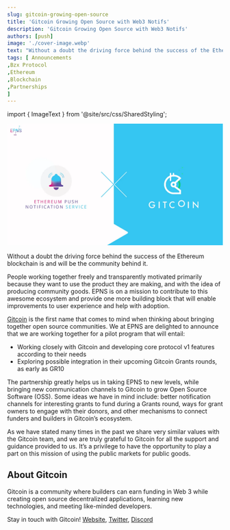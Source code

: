 ```yaml
---
slug: gitcoin-growing-open-source
title: 'Gitcoin Growing Open Source with Web3 Notifs'
description: 'Gitcoin Growing Open Source with Web3 Notifs'
authors: [push]
image: './cover-image.webp'
text: "Without a doubt the driving force behind the success of the Ethereum blockchain is and will be the community behind it."
tags: [ Announcements
,Bzx Protocol
,Ethereum
,Blockchain
,Partnerships
]
---
```

import { ImageText } from '@site/src/css/SharedStyling';

![Cover Image of Gitcoin Growing Open Source with Web3 Notifs](./cover-image.webp)

<!--truncate-->

Without a doubt the driving force behind the success of the Ethereum blockchain is and will be the community behind it.

People working together freely and transparently motivated primarily because they want to use the product they are making, and with the idea of producing community goods. EPNS is on a mission to contribute to this awesome ecosystem and provide one more building block that will enable improvements to user experience and help with adoption.

[Gitcoin](https://gitcoin.co/) is the first name that comes to mind when thinking about bringing together open source communities. We at EPNS are delighted to announce that we are working together for a pilot program that will entail:

*   Working closely with Gitcoin and developing core protocol v1 features according to their needs
*   Exploring possible integration in their upcoming Gitcoin Grants rounds, as early as GR10

The partnership greatly helps us in taking EPNS to new levels, while bringing new communication channels to Gitcoin to grow Open Source Software (OSS). Some ideas we have in mind include: better notification channels for interesting grants to fund during a Grants round, ways for grant owners to engage with their donors, and other mechanisms to connect funders and builders in Gitcoin’s ecosystem.

As we have stated many times in the past we share very similar values with the Gitcoin team, and we are truly grateful to Gitcoin for all the support and guidance provided to us. It’s a privilege to have the opportunity to play a part on this mission of using the public markets for public goods.

**About Gitcoin**
-----------------

Gitcoin is a community where builders can earn funding in Web 3 while creating open source decentralized applications, learning new technologies, and meeting like-minded developers.

Stay in touch with Gitcoin! [Website](https://gitcoin.co/), [Twitter](https://twitter.com/gitcoin), [Discord](https://discord.com/invite/jWUzf7b8Yr)